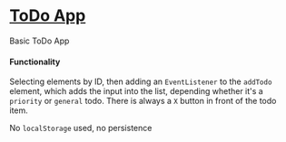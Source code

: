 # [ToDo App](https://codepen.io/arskeliss/pen/QWzQgMj)

Basic ToDo App

#### Functionality
Selecting elements by ID, then adding an `EventListener` to the `addTodo` element,
which adds the input into the list, depending whether it's a `priority` or `general`
todo.
There is always a `X` button in front of the todo item.

No `localStorage` used, no persistence